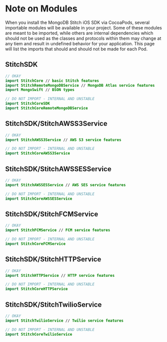 # Note on Modules

When you install the MongoDB Stitch iOS SDK via CocoaPods, several importable modules will be available in your project. Some of these modules are meant to be imported, while others are internal dependencies which should not be used as the classes and protocols within them may change at any tiem and result in undefined behavior for your application. This page will list the imports that should and should not be made for each Pod.

## StitchSDK

```swift
// OKAY 
import StitchCore // basic Stitch features
import StitchRemoteMongoDBService // MongoDB Atlas service features
import MongoSwift // BSON types

// DO NOT IMPORT - INTERNAL AND UNSTABLE
import StitchCoreSDK
import StitchCoreRemoteMongoDBService
```

## StitchSDK/StitchAWSS3Service

```swift
// OKAY 
import StitchAWSS3Service // AWS S3 service features

// DO NOT IMPORT - INTERNAL AND UNSTABLE
import StitchCoreAWSS3Service
```

## StitchSDK/StitchAWSSESService

```swift
// OKAY 
import StitchAWSSESService // AWS SES service features

// DO NOT IMPORT - INTERNAL AND UNSTABLE
import StitchCoreAWSSESService
```

## StitchSDK/StitchFCMService

```swift
// OKAY 
import StitchFCMService // FCM service features

// DO NOT IMPORT - INTERNAL AND UNSTABLE
import StitchCoreFCMService
```

## StitchSDK/StitchHTTPService

```swift
// OKAY 
import StitchHTTPService // HTTP service features

// DO NOT IMPORT - INTERNAL AND UNSTABLE
import StitchCoreHTTPService
```

## StitchSDK/StitchTwilioService

```swift
// OKAY 
import StitchTwilioService // Twilio service features

// DO NOT IMPORT - INTERNAL AND UNSTABLE
import StitchCoreTwilioService
```
